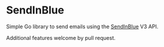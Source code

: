 # SendInBlue

Simple Go library to send emails using the [SendInBlue](https://sendinblue.com)
V3 API.

Additional features welcome by pull request.

